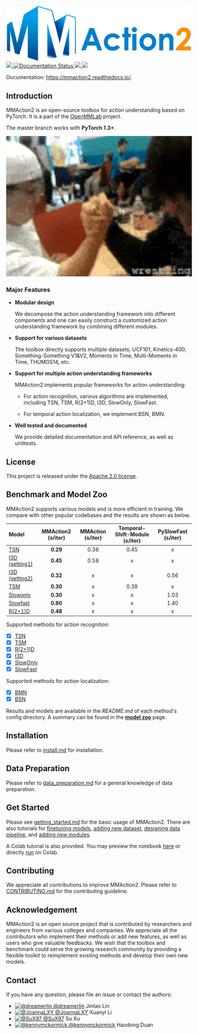 <div align="center">
  <img src="docs/imgs/mmaction2-logo.png" width="500"/>
</div>

<div align="left">
    <a href="https://mmaction2.readthedocs.io/">
		<img src="https://img.shields.io/badge/docs-latest-blue"/>
	</a>
	<a href='https://mmaction2.readthedocs.io/en/latest/?badge=latest'>
	    <img src='https://readthedocs.org/projects/mmaction2/badge/?version=latest' alt='Documentation Status' />
	</a>
    <a href="https://codecov.io/gh/open-mmlab/mmaction2">
        <img src="https://codecov.io/gh/open-mmlab/mmaction2/branch/master/graph/badge.svg" />
    </a>
    <a href="https://github.com/open-mmlab/mmaction2/blob/master/LICENSE">
	    <img src="https://img.shields.io/github/license/open-mmlab/mmaction2.svg">
	</a>
</div>

Documentation: https://mmaction2.readthedocs.io/.

## Introduction

MMAction2 is an open-source toolbox for action understanding based on PyTorch.
It is a part of the [OpenMMLab](http://openmmlab.org/) project.

The master branch works with **PyTorch 1.3+**.

<div align="center">
  <img src="demo/demo.gif" width="600px"/>
</div>

### Major Features

- **Modular design**

  We decompose the action understanding framework into different components and one can easily construct a customized
  action understanding framework by combining different modules.

- **Support for various datasets**

  The toolbox directly supports multiple datasets, UCF101, Kinetics-400, Something-Something V1&V2, Moments in Time, Multi-Moments in Time, THUMOS14, etc.

- **Support for multiple action understanding frameworks**

  MMAction2 implements popular frameworks for action understanding:

  - For action recognition, various algorithms are implemented, including TSN, TSM, R(2+1)D, I3D, SlowOnly, SlowFast.

  - For temporal action localization, we implement BSN, BMN.

- **Well tested and documented**

  We provide detailed documentation and API reference, as well as unittests.

## License

This project is released under the [Apache 2.0 license](LICENSE).

## Benchmark and Model Zoo

MMAction2 supports various models and is more efficient in training.
We compare with other popular codebases and the results are shown as below.

| Model | MMAction2 (s/iter) | MMAction (s/iter) | Temporal-Shift-Module (s/iter) | PySlowFast (s/iter) |
| :--- | :---------------: | :--------------------: | :----------------------------: | :-----------------: |
| [TSN](/configs/recognition/tsn/tsn_r50_1x1x3_100e_kinetics400_rgb.py) | **0.29** | 0.36 | 0.45 | x |
| [I3D (setting1)](/configs/recognition/i3d/i3d_r50_32x2x1_100e_kinetics400_rgb.py) | **0.45** | 0.58 | x | x |
| [I3D (setting2)](/configs/recognition/i3d/i3d_r50_8x8x1_100e_kinetics400_rgb.py) | **0.32** | x | x | 0.56 |
| [TSM](/configs/recognition/tsm/tsm_r50_1x1x8_50e_kinetics400_rgb.py) | **0.30** | x | 0.38 | x |
| [Slowonly](/configs/recognition/slowonly/slowonly_r50_4x16x1_256e_kinetics400_rgb.py) | **0.30** | x | x | 1.03 |
| [Slowfast](/configs/recognition/slowfast/slowfast_r50_4x16x1_256e_kinetics400_rgb.py) | **0.80** | x | x | 1.40 |
| [R(2+1)D](/configs/recognition/r2plus1d/r2plus1d_r34_8x8x1_180e_kinetics400_rgb.py) | **0.48** | x | x | x |

Supported methods for action recognition:
- [x] [TSN](configs/recognition/tsn/README.md)
- [x] [TSM](configs/recognition/tsm/README.md)
- [x] [R(2+1)D](configs/recognition/r2plus1d/README.md)
- [x] [I3D](configs/recognition/i3d/README.md)
- [x] [SlowOnly](configs/recognition/slowonly/README.md)
- [x] [SlowFast](configs/recognition/slowfast/README.md)

Supported methods for action localization:
- [x] [BMN](configs/localization/bmn/README.md)
- [x] [BSN](configs/localization/bsn/README.md)

Results and models are available in the *README.md* of each method's config directory.
A summary can be found in the [**model zoo**](https://mmaction2.readthedocs.io/en/latest/modelzoo.html) page.

## Installation

Please refer to [install.md](docs/install.md) for installation.

## Data Preparation

Please refer to [data_preparation.md](docs/data_preparation.md) for a general knowledge of data preparation.

## Get Started

Please see [getting_started.md](docs/getting_started.md) for the basic usage of MMAction2.
There are also tutorials for [finetuning models](docs/tutorials/finetune.md), [adding new dataset](docs/tutorials/new_dataset.md), [designing data pipeline](docs/tutorials/data_pipeline.md), and [adding new modules](docs/tutorials/new_modules.md).

A Colab tutorial is also provided. You may preview the notebook [here](demo/mmaction2_tutorial.ipynb) or directly [run](https://colab.research.google.com/github/open-mmlab/mmaction2/blob/master/demo/mmaction2_tutorial.ipynb) on Colab.

## Contributing

We appreciate all contributions to improve MMAction2. Please refer to [CONTRIBUTING.md](.github/CONTRIBUTING.md) for the contributing guideline.

## Acknowledgement

MMAction2 is an open source project that is contributed by researchers and engineers from various colleges and companies.
We appreciate all the contributors who implement their methods or add new features, as well as users who give valuable feedbacks.
We wish that the toolbox and benchmark could serve the growing research community by providing a flexible toolkit to reimplement existing methods and develop their own new models.

## Contact
If you have any question, please file an issue or contact the authors:

* [<img src="https://github.com/dreamerlin.png" width="24" height="24" alt="@dreamerlin"> @dreamerlin](https://github.com/dreamerlin) Jintao Lin
* [<img src="https://github.com/JoannaLXY.png" width="24" height="24" alt="@JoannaLXY"> @JoannaLXY](https://github.com/JoannaLXY) Xuanyi Li
* [<img src="https://github.com/SuX97.png" width="24" height="24" alt="@SuX97"> @SuX97](https://github.com/SuX97) Su Xu
* [<img src="https://github.com/kennymckormick.png" width="24" height="24" alt="@kennymckormick"> @kennymckormick](https://github.com/kennymckormick) Haodong Duan
